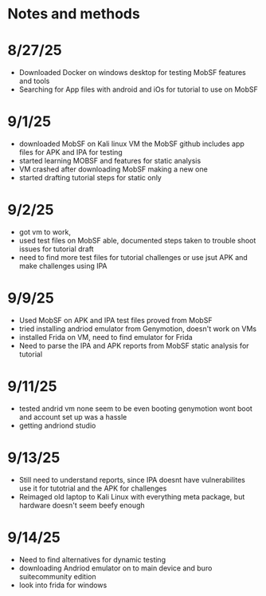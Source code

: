 # Notes and methods

# 8/27/25
* Downloaded Docker on windows desktop for testing MobSF features and tools
* Searching for App files with android and iOs  for tutorial to use on MobSF

# 9/1/25
* downloaded MobSF on Kali linux VM the MobSF github includes app files for APK and IPA for testing
* started learning MOBSF and features for static analysis 
* VM crashed after downloading MobSF making a new one
* started drafting tutorial steps for static only

# 9/2/25
* got vm to work, 
* used test files on MobSF able, documented steps taken to trouble shoot issues for tutorial draft
* need to find more test files for tutorial challenges or use jsut APK and make challenges using IPA

# 9/9/25
* Used MobSF on APK and IPA test files proved from MobSF
* tried installing andriod emulator from Genymotion, doesn't work on VMs
* installed Frida on VM, need to find emulator for Frida
* Need to parse the IPA and APK reports from MobSF static analysis for tutorial

# 9/11/25
* tested andrid vm none seem to be even booting genymotion wont boot and account set up was a hassle
* getting andriond studio

# 9/13/25
* Still need to understand reports, since IPA doesnt have vulnerabilites use it for tutotrial and the APK for challenges
* Reimaged old laptop to Kali Linux with everything meta package, but hardware doesn't seem beefy enough

# 9/14/25
* Need to find alternatives for dynamic testing
* downloading Andriod emulator on to main device and buro suitecommunity edition
* look into frida for windows